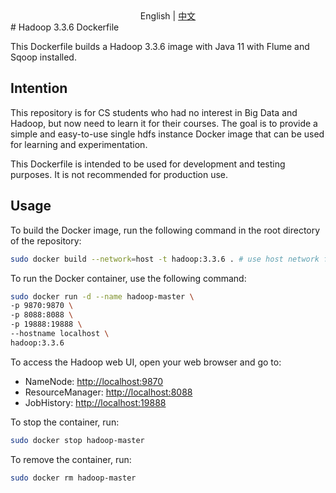<div align="center">
    <span> English | <a href="./README-cn.md">中文</a></span>
</div>
# Hadoop 3.3.6 Dockerfile

This Dockerfile builds a Hadoop 3.3.6 image with Java 11 with Flume and Sqoop installed.

## Intention
This repository is for CS students who had no interest in Big Data and Hadoop, but now need to learn it for their courses. The goal is to provide a simple and easy-to-use single hdfs instance Docker image that can be used for learning and experimentation.

This Dockerfile is intended to be used for development and testing purposes. It is not recommended for production use. 

## Usage
To build the Docker image, run the following command in the root directory of the repository:

```bash
sudo docker build --network=host -t hadoop:3.3.6 . # use host network for building to avoid DNS issues
```
To run the Docker container, use the following command:

```bash
sudo docker run -d --name hadoop-master \
-p 9870:9870 \
-p 8088:8088 \
-p 19888:19888 \
--hostname localhost \
hadoop:3.3.6
```
To access the Hadoop web UI, open your web browser and go to:
- NameNode: [http://localhost:9870](http://localhost:9870)
- ResourceManager: [http://localhost:8088](http://localhost:8088)
- JobHistory: [http://localhost:19888](http://localhost:19888)


To stop the container, run:

```bash
sudo docker stop hadoop-master
```


To remove the container, run:

```bash
sudo docker rm hadoop-master
```